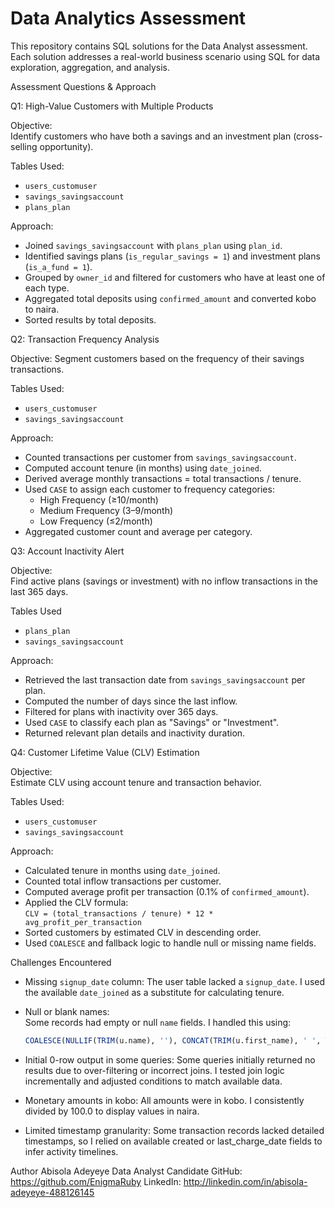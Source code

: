 # Data Analytics Assessment

This repository contains SQL solutions for the Data Analyst assessment. Each solution addresses a real-world business scenario using SQL for data exploration, aggregation, and analysis.

Assessment Questions & Approach

Q1: High-Value Customers with Multiple Products

Objective:  
Identify customers who have both a savings and an investment plan (cross-selling opportunity).

Tables Used: 
- `users_customuser`  
- `savings_savingsaccount`  
- `plans_plan`

Approach:  
- Joined `savings_savingsaccount` with `plans_plan` using `plan_id`.
- Identified savings plans (`is_regular_savings = 1`) and investment plans (`is_a_fund = 1`).
- Grouped by `owner_id` and filtered for customers who have at least one of each type.
- Aggregated total deposits using `confirmed_amount` and converted kobo to naira.
- Sorted results by total deposits.


Q2: Transaction Frequency Analysis

Objective: 
Segment customers based on the frequency of their savings transactions.

Tables Used:  
- `users_customuser`  
- `savings_savingsaccount`

Approach:  
- Counted transactions per customer from `savings_savingsaccount`.
- Computed account tenure (in months) using `date_joined`.
- Derived average monthly transactions = total transactions / tenure.
- Used `CASE` to assign each customer to frequency categories:
  - High Frequency (≥10/month)
  - Medium Frequency (3–9/month)
  - Low Frequency (≤2/month)
- Aggregated customer count and average per category.



Q3: Account Inactivity Alert

Objective:  
Find active plans (savings or investment) with no inflow transactions in the last 365 days.

Tables Used  
- `plans_plan`  
- `savings_savingsaccount`

Approach:  
- Retrieved the last transaction date from `savings_savingsaccount` per plan.
- Computed the number of days since the last inflow.
- Filtered for plans with inactivity over 365 days.
- Used `CASE` to classify each plan as "Savings" or "Investment".
- Returned relevant plan details and inactivity duration.



Q4: Customer Lifetime Value (CLV) Estimation

Objective:  
Estimate CLV using account tenure and transaction behavior.

Tables Used: 
- `users_customuser`  
- `savings_savingsaccount`

Approach:  
- Calculated tenure in months using `date_joined`.
- Counted total inflow transactions per customer.
- Computed average profit per transaction (0.1% of `confirmed_amount`).
- Applied the CLV formula:  
  `CLV = (total_transactions / tenure) * 12 * avg_profit_per_transaction`
- Sorted customers by estimated CLV in descending order.
- Used `COALESCE` and fallback logic to handle null or missing name fields.



Challenges Encountered

- Missing `signup_date` column: 
  The user table lacked a `signup_date`. I used the available `date_joined` as a substitute for calculating tenure.

- Null or blank names:  
  Some records had empty or null `name` fields. I handled this using:
  ```sql
  COALESCE(NULLIF(TRIM(u.name), ''), CONCAT(TRIM(u.first_name), ' ', TRIM(u.last_name)))

- Initial 0-row output in some queries:
  Some queries initially returned no results due to over-filtering or incorrect joins. I tested join logic incrementally and adjusted conditions to match available data.

- Monetary amounts in kobo:
  All amounts were in kobo. I consistently divided by 100.0 to display values in naira.

- Limited timestamp granularity:
  Some transaction records lacked detailed timestamps, so I relied on available created or last_charge_date fields to infer activity timelines.



Author
Abisola Adeyeye
Data Analyst Candidate
GitHub: https://github.com/EnigmaRuby
LinkedIn: http://linkedin.com/in/abisola-adeyeye-488126145


